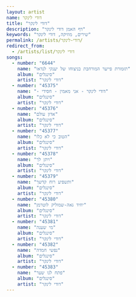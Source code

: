 ```yaml
---
layout: artist
name: דודי לינקר
title: "דודי לינקר"
description: "דף האמן דודי לינקר"
keywords: "שירים, מוזיקה, דודי לינקר"
permalink: /artists/דודי-לינקר/
redirect_from:
  - /artists/list/דודי לינקר
songs:
  - number: "6644"
    name: "תזמורת פייער המורחבת בניצוחו של יענקי לנדאו"
    album: "סינגלים"
    artist: "דודי לינקר"
  - number: "45375"
    name: "- דודי לינקר - אני מאמין - חסידי"
    album: "סינגלים"
    artist: "דודי לינקר"
  - number: "45376"
    name: "אדון עולם"
    album: "סינגלים"
    artist: "דודי לינקר"
  - number: "45377"
    name: "הטוב כי לא כלו"
    album: "סינגלים"
    artist: "דודי לינקר"
  - number: "45378"
    name: "ויתן לך"
    album: "סינגלים"
    artist: "דודי לינקר"
  - number: "45379"
    name: "ותשפיע רוח קדשך"
    album: "סינגלים"
    artist: "דודי לינקר"
  - number: "45380"
    name: "יחיד גאה-שמוליק לוטרמן"
    album: "סינגלים"
    artist: "דודי לינקר"
  - number: "45381"
    name: "מי שענה"
    album: "סינגלים"
    artist: "דודי לינקר"
  - number: "45382"
    name: "נפשי חמדה"
    album: "סינגלים"
    artist: "דודי לינקר"
  - number: "45383"
    name: "פתח לנו שער"
    album: "סינגלים"
    artist: "דודי לינקר"
---
```

